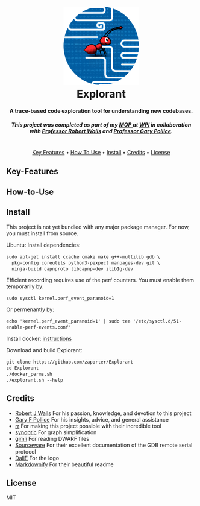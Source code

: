 <h1 >
<h1 align="center">
  <br>
  <a href="https://github.com/zaporter/Explorant"><img src="https://raw.githubusercontent.com/zaporter/Explorant/master/frontend/public/logo_zoomed.png" alt="Explorant" width="200"></a>
  <br>
  Explorant
  <br>
</h1>


<h4 align="center">A trace-based code exploration tool for understanding new codebases.</h4>

<h5 align="center">This project was completed as part of my <a href="https://www.wpi.edu/academics/undergraduate/major-qualifying-project">MQP </a> at <a href="https://www.wpi.edu/">WPI</a> in collaboration with <a href="https://www.wpi.edu/people/faculty/rjwalls">Professor Robert Walls</a> and <a href="https://www.wpi.edu/people/faculty/gpollice">Professor Gary Pollice</a>.</h5>
<h1></h1>


<p align="center">
  <a href="#key-features">Key Features</a> •
  <a href="#how-to-use">How To Use</a> •
  <a href="#install">Install</a> •
  <a href="#credits">Credits</a> •
  <a href="#license">License</a>
</p>



## Key-Features

## How-to-Use

## Install

This project is not yet bundled with any major package manager. For now, you must install from source.

Ubuntu:
Install dependencies:
```
sudo apt-get install ccache cmake make g++-multilib gdb \
  pkg-config coreutils python3-pexpect manpages-dev git \
  ninja-build capnproto libcapnp-dev zlib1g-dev
```
Efficient recording requires use of the perf counters. You must enable them temporarily by:
```
sudo sysctl kernel.perf_event_paranoid=1
```
Or permenantly by:
```
echo 'kernel.perf_event_paranoid=1' | sudo tee '/etc/sysctl.d/51-enable-perf-events.conf'
```
Install docker: [instructions](https://docs.docker.com/engine/install/ubuntu/)

Download and build Explorant:
```
git clone https://github.com/zaporter/Explorant
cd Explorant
./docker_perms.sh
./explorant.sh --help
```





## Credits

- [Robert J Walls](https://www.wpi.edu/people/faculty/rjwalls) For his passion, knowledge, and devotion to this project
- [Gary F Pollice](https://www.wpi.edu/people/faculty/gpollice) For his insights, advice, and general assistance
- [rr](https://github.com/rr-debugger/rr) For making this project possible with their incredible tool
- [synoptic](https://github.com/ModelInference/synoptic) For graph simplification
- [gimli](https://docs.rs/gimli/latest/gimli/) For reading DWARF files
- [Sourceware](https://sourceware.org/gdb/onlinedocs/gdb/Remote-Protocol.html) For their excellent documentation of the GDB remote serial protocol
- [DallE](https://openai.com/dall-e-2/) For the logo
- [Markdownify](https://github.com/amitmerchant1990/electron-markdownify) For their beautiful readme


## License

MIT
